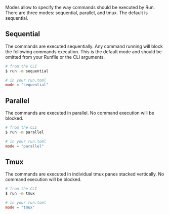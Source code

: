 Modes allow to specify the way commands should be executed by Run. There are three modes:
sequential, parallel, and tmux. The default is sequential.

## Sequential

The commands are executed sequentially. Any command running will block the following commands
execution. This is the default mode and should be omitted from your Runfile or the CLI arguments.

```bash
# from the CLI
$ run -m sequential
```

```toml
# in your run.toml
mode = "sequential"
```

## Parallel

The commands are executed in parallel. No command execution will be blocked.

```bash
# from the CLI
$ run -m parallel
```

```toml
# in your run.toml
mode = "parallel"
```

## Tmux

The commands are executed in individual tmux panes stacked vertically. No command execution will be
blocked.

```bash
# from the CLI
$ run -m tmux
```

```toml
# in your run.toml
mode = "tmux"
```
